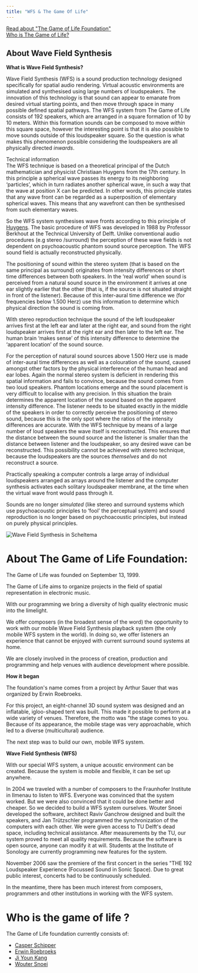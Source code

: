 ```yaml
---
title: "WFS & The Game Of Life"
---
```


[Read about "The Game of Life Foundation"](#about-the-game-of-life-foundation)<br>
[Who is The Game of Life?](#who-is-the-game-of-life)

About Wave Field Synthesis
--------------------------

**What is Wave Field Synthesis?**

Wave Field Synthesis (WFS) is a sound production technology designed specifically for spatial audio rendering. Virtual acoustic environments are simulated and synthesised using large numbers of loudspeakers. The innovation of this technology is that sound can appear to emanate from desired virtual starting points, and then move through space in many possible defined spatial pathways. The WFS system from The Game of Life consists of 192 speakers, which are arranged in a square formation of 10 by 10 meters. Within this formation sounds can be composed to move _within_ this square space, however the interesting point is that it is also possible to move sounds outside of this loudspeaker square. So the question is what makes this phenomenon possible considering the loudspeakers are all physically directed _inwards_.


Technical information  
The WFS technique is based on a theoretical principal of the Dutch mathematician and physicist Christiaan Huygens from the 17th century. In this principle a spherical wave passes its energy to its neighboring ‘particles’, which in turn radiates another spherical wave, in such a way that the wave at position X can be predicted. In other words, this principle states that any wave front can be regarded as a superposition of elementary spherical waves. This means that any wavefront can then be synthesised from such elementary waves.

So the WFS system synthesises wave fronts according to this principle of [Huygens](https://web.archive.org/web/20210513224931/http://en.wikipedia.org/wiki/Huygens_principle). The basic procedure of WFS was developed in 1988 by Professor Berkhout at the Technical University of Delft. Unlike conventional audio procedures (e.g stereo /surround) the perception of these wave fields is not dependent on psychoacoustic phantom sound source perception. The WFS sound field is actually reconstructed physically.

The positioning of sound within the stereo system (that is based on the same principal as surround) originates from intensity differences or short time differences between both speakers. In the ‘real world’ when sound is perceived from a natural sound source in the environment it arrives at one ear slightly earlier that the other (that is, if the source is not situated straight in front of the listener). Because of this inter-aural time difference we (for frequencies below 1.500 Herz) use this information to determine which physical direction the sound is coming from.

With stereo reproduction technique the sound of the left loudspeaker arrives first at the left ear and later at the right ear, and sound from the right loudspeaker arrives first at the right ear and then later to the left ear. The human brain ‘makes sense’ of this intensity difference to determine the ‘apparent location’ of the sound source.

For the perception of natural sound sources above 1.500 Herz use is made of inter-aural time differences as well as a colouration of the sound, caused amongst other factors by the physical interference of the human head and ear lobes. Again the normal stereo system is deficient in rendering this spatial information and fails to convince, because the sound comes from two loud speakers. Phantom locations emerge and the sound placement is very difficult to localise with any precision. In this situation the brain determines the apparent location of the sound based on the apparent intensity difference. The listener needs to be situated exactly in the middle of the speakers in order to correctly perceive the positioning of stereo sound, because this is the only spot where the ratios of the intensity differences are accurate. With the WFS technique by means of a large number of loud speakers the wave itself is reconstructed. This ensures that the distance between the sound source and the listener is smaller than the distance between listener and the loudspeaker, so any desired wave can be reconstructed. This possibility cannot be achieved with stereo technique, because the loudspeakers are the sources _themselves_ and do not reconstruct a source.

Practically speaking a computer controls a large array of individual loudspeakers arranged as arrays around the listener and the computer synthesis activates each solitary loudspeaker membrane, at the time when the virtual wave front would pass through it.

Sounds are no longer _simulated_ (like stereo and surround systems which use psychoacoustic principles to ‘fool’ the perceptual system) and sound reproduction is no longer based on psychoacoustic principles, but instead on purely physical principles.

![Wave Field Synthesis in Scheltema](/img/scheltema.jpg "image of WFS in building")

<a id="about-the-game-of-life-foundation"></a>

# About The Game of Life Foundation:

The Game of Life was founded on September 13, 1999.

The Game of Life aims to organize projects in the field of spatial representation in electronic music.

With our programming we bring a diversity of high quality electronic music into the limelight.

We offer composers (in the broadest sense of the word) the opportunity to work with our mobile Wave Field Synthesis playback system (the only mobile WFS system in the world). In doing so, we offer listeners an experience that cannot be enjoyed with current surround sound systems at home.

We are closely involved in the process of creation, production and programming and help venues with audience development where possible.

__How it began__

The foundation's name comes from a project by Arthur Sauer that was organized by Erwin Roebroeks.

For this project, an eight-channel 3D sound system was designed and an inflatable, igloo-shaped tent was built. This made it possible to perform at a wide variety of venues. Therefore, the motto was "the stage comes to you. Because of its appearance, the mobile stage was very approachable, which led to a diverse (multicultural) audience.

The next step was to build our own, mobile WFS system.

__Wave Field Synthesis (WFS)__

With our special WFS system, a unique acoustic environment can be created. Because the system is mobile and flexible, it can be set up anywhere.

In 2004 we traveled with a number of composers to the Fraunhofer Institute in Ilmenau to listen to WFS. Everyone was convinced that the system worked. But we were also convinced that it could be done better and cheaper. So we decided to build a WFS system ourselves. Wouter Snoei developed the software, architect Raviv Ganchrow designed and built the speakers, and Jan Trützschler programmed the synchronization of the computers with each other. We were given access to TU Delft's dead space, including technical assistance. After measurements by the TU, our system proved to meet all quality requirements. Because the software is open source, anyone can modify it at will. Students at the Institute of Sonology are currently programming new features for the system.

November 2006 saw the premiere of the first concert in the series "THE 192 Loudspeaker Experience (Focussed Sound in Sonic Space). Due to great public interest, concerts had to be continuously scheduled.

In the meantime, there has been much interest from composers, programmers and other institutions in working with the WFS system.

<a id="who-is-the-game-of-life"></a>

# Who is the game of life ?

The Game of Life foundation currently consists of:

- [Casper Schipper](https://www.casperschipper.nl)
- [Erwin Roebroeks](https://www.linkedin.com/in/erwinroebroeks/?originalSubdomain=nl)
- [Ji Youn Kang](http://www.jiyounkang.com/)
- [Wouter Snoei](https://www.woutersnoei.nl)
